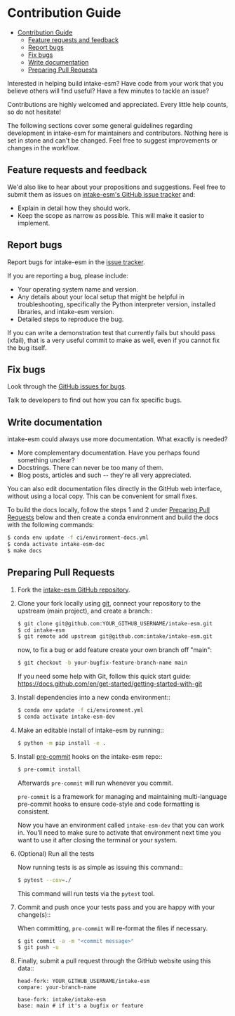 # Contribution Guide

- [Contribution Guide](#contribution-guide)
  - [Feature requests and feedback](#feature-requests-and-feedback)
  - [Report bugs](#report-bugs)
  - [Fix bugs](#fix-bugs)
  - [Write documentation](#write-documentation)
  - [Preparing Pull Requests](#preparing-pull-requests)

Interested in helping build intake-esm? Have code from your work that
you believe others will find useful? Have a few minutes to tackle an issue?

Contributions are highly welcomed and appreciated. Every little help counts,
so do not hesitate!

The following sections cover some general guidelines
regarding development in intake-esm for maintainers and contributors.
Nothing here is set in stone and can't be changed.
Feel free to suggest improvements or changes in the workflow.

## Feature requests and feedback

We'd also like to hear about your propositions and suggestions. Feel free to
submit them as issues on [intake-esm's GitHub issue tracker](https://github.com/intake/intake-esm) and:

- Explain in detail how they should work.
- Keep the scope as narrow as possible. This will make it easier to implement.

## Report bugs

Report bugs for intake-esm in the [issue tracker](https://github.com/intake/intake-esm).

If you are reporting a bug, please include:

- Your operating system name and version.
- Any details about your local setup that might be helpful in troubleshooting,
  specifically the Python interpreter version, installed libraries, and intake-esm
  version.
- Detailed steps to reproduce the bug.

If you can write a demonstration test that currently fails but should pass
(xfail), that is a very useful commit to make as well, even if you cannot
fix the bug itself.

## Fix bugs

Look through the [GitHub issues for bugs](https://github.com/intake/intake-esm/labels/type:%20bug).

Talk to developers to find out how you can fix specific bugs.

## Write documentation

intake-esm could always use more documentation. What exactly is needed?

- More complementary documentation. Have you perhaps found something unclear?
- Docstrings. There can never be too many of them.
- Blog posts, articles and such -- they're all very appreciated.

You can also edit documentation files directly in the GitHub web interface,
without using a local copy. This can be convenient for small fixes.

To build the docs locally, follow the steps 1 and 2 under [Preparing Pull Requests](#preparing-pull-requests) below and then create a conda environment and build the docs with the following commands:

```bash
$ conda env update -f ci/environment-docs.yml
$ conda activate intake-esm-doc
$ make docs
```

## Preparing Pull Requests

1. Fork the [intake-esm GitHub repository](https://github.com/intake/intake-esm).

2. Clone your fork locally using [git](https://git-scm.com/), connect your repository
   to the upstream (main project), and create a branch::

   ```bash
   $ git clone git@github.com:YOUR_GITHUB_USERNAME/intake-esm.git
   $ cd intake-esm
   $ git remote add upstream git@github.com:intake/intake-esm.git
   ```

   now, to fix a bug or add feature create your own branch off "main":

   ```bash
   $ git checkout -b your-bugfix-feature-branch-name main
   ```

   If you need some help with Git, follow this quick start
   guide: https://docs.github.com/en/get-started/getting-started-with-git

3. Install dependencies into a new conda environment::

   ```bash
   $ conda env update -f ci/environment.yml
   $ conda activate intake-esm-dev
   ```

4. Make an editable install of intake-esm by running::

   ```bash
   $ python -m pip install -e .
   ```

5. Install [pre-commit](https://pre-commit.com) hooks on the intake-esm repo::

   ```bash
   $ pre-commit install
   ```

   Afterwards `pre-commit` will run whenever you commit.

   `pre-commit` is a framework for managing and maintaining multi-language pre-commit hooks to ensure code-style and code formatting is consistent.

   Now you have an environment called `intake-esm-dev` that you can work in.
   You’ll need to make sure to activate that environment next time you want
   to use it after closing the terminal or your system.

6. (Optional) Run all the tests

   Now running tests is as simple as issuing this command::

   ```bash
   $ pytest --cov=./
   ```

   This command will run tests via the `pytest` tool.

7. Commit and push once your tests pass and you are happy with your change(s)::

   When committing, `pre-commit` will re-format the files if necessary.

   ```bash
   $ git commit -a -m "<commit message>"
   $ git push -u
   ```

8. Finally, submit a pull request through the GitHub website using this data::

   ```console
   head-fork: YOUR_GITHUB_USERNAME/intake-esm
   compare: your-branch-name

   base-fork: intake/intake-esm
   base: main # if it's a bugfix or feature
   ```
